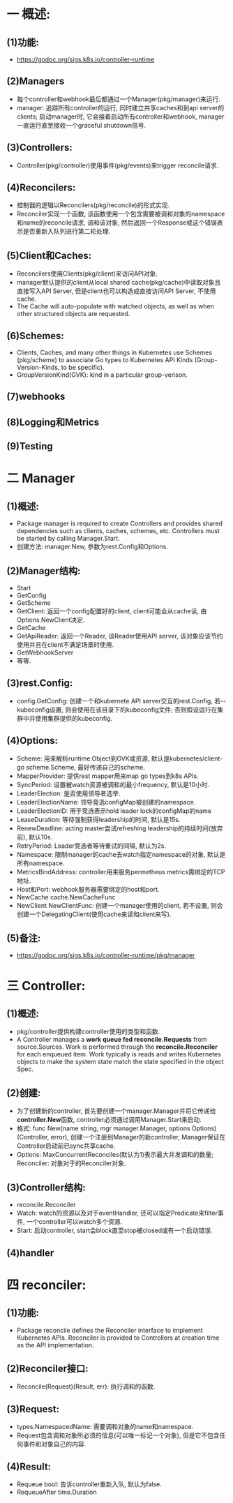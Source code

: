 # 一 概述:
## (1)功能:
- https://godoc.org/sigs.k8s.io/controller-runtime

## (2)Managers
- 每个controller和webhook最后都通过一个Manager(pkg/manager)来运行.
- manager: 追踪所有controller的运行, 同时建立共享caches和到api server的clients; 启动manager时, 它会接着启动所有controller和webhook, manager一直运行直至接收一个graceful shutdown信号.

## (3)Controllers:
- Controller(pkg/controller)使用事件(pkg/events)来trigger reconcile请求.

## (4)Reconcilers:
- 控制器的逻辑以Reconcilers(pkg/reconcile)的形式实现.
- Reconciler实现一个函数, 该函数使用一个包含需要被调和对象的namespace和name的reconcile请求, 调和该对象, 然后返回一个Response或这个错误表示是否重新入队列进行第二轮处理.

## (5)Client和Caches:
- Reconcilers使用Clients(pkg/client)来访问API对象.
- manager默认提供的client从local shared cache(pkg/cache)中读取对象且直接写入API Server, 但是client也可以构造成直接访问API Server, 不使用cache.
- The Cache will auto-populate with watched objects, as well as when other structured objects are requested.

## (6)Schemes:
- Clients, Caches, and many other things in Kubernetes use Schemes (pkg/scheme) to associate Go types to Kubernetes API Kinds (Group-Version-Kinds, to be specific).
- GroupVersionKind(GVK): kind in a particular group-verison.

## (7)webhooks

## (8)Logging和Metrics

## (9)Testing

# 二 Manager
## (1)概述:
- Package manager is required to create Controllers and provides shared dependencies such as clients, caches, schemes, etc. Controllers must be started by calling Manager.Start.
- 创建方法: manager.New, 参数为rest.Config和Options.

## (2)Manager结构:
- Start
- GetConfig
- GetScheme
- GetClient: 返回一个config配置好的client, client可能会从cache读, 由Options.NewClient决定.
- GetCache
- GetApiReader: 返回一个Reader, 该Reader使用API server, 该对象应该节约使用并且在client不满足场景时使用.
- GetWebhookServer
- 等等.

## (3)rest.Config:
- config.GetConfig: 创建一个和kubernete API server交互的rest.Config, 若--kubeconfig设置, 则会使用在该目录下的kubeconfig文件; 否则假设运行在集群中并使用集群提供的kubeconfig.

## (4)Options:
- Scheme: 用来解析runtime.Object到GVK或资源, 默认是kubernetes/client-go scheme.Scheme, 最好传递自己的scheme.
- MapperProvider: 提供rest mapper用来map go types到k8s APIs.
- SyncPeriod: 设置被watch资源被调和的最小frequency, 默认是10小时.
- LeaderElection: 是否使用领导者选举.
- LeaderElectionName: 领导竞选configMap被创建的namespace.
- LeaderElectionID: 用于竞选表示hold leader lock的configMap的name
- LeaseDuration: 等待强制获得leadership的时间, 默认是15s.
- RenewDeadline: acting master尝试refreshing leadership的持续时间(放弃前), 默认10s.
- RetryPeriod: Leader竞选者等待重试的间隔, 默认为2s.
- Namespace: 限制manager的cache去watch指定namespace的对象, 默认是所有namespace.
- MetricsBindAddress: controller用来服务permetheus metrics需绑定的TCP地址.
- Host和Port: webhook服务器需要绑定的host和port.
- NewCache cache.NewCacheFunc
- NewClient NewClientFunc: 创建一个manager使用的client, 若不设置, 则会创建一个DelegatingClient(使用cache来读和client来写).

## (5)备注:
- https://godoc.org/sigs.k8s.io/controller-runtime/pkg/manager

# 三 Controller:
## (1)概述:
- pkg/controller提供构建controller使用的类型和函数.
- A Controller manages a **work queue fed reconcile.Requests** from source.Sources. Work is performed through the **reconcile.Reconciler** for each enqueued item. Work typically is reads and writes Kubernetes objects to make the system state match the state specified in the object Spec.

## (2)创建:
- 为了创建新的controller, 首先要创建一个manager.Manager并将它传递给**controller.New**函数, controller必须通过调用Manager.Start来启动.
- 格式: func New(name string, mgr manager.Manager, options Options)(Controller, error), 创建一个注册到Manager的新controller, Manager保证在Controller启动前已sync共享cache.
- Options: MaxConcurrentReconciles(默认为1)表示最大并发调和的数量; Reconciler: 对象对于的Reconciler对象.

## (3)Controller结构:
- reconcile.Reconciler
- Watch: watch的资源以及对于eventHandler, 还可以指定Predicate来filter事件, 一个controller可以watch多个资源.
- Start: 启动controller, start会block直至stop被closed或有一个启动错误.

## (4)handler

# 四 reconciler:
## (1)功能:
- Package reconcile defines the Reconciler interface to implement Kubernetes APIs. Reconciler is provided to Controllers at creation time as the API implementation.

## (2)Reconciler接口:
- Reconcile(Request)(Result, err): 执行调和的函数.

## (3)Request:
- types.NamespacedName: 需要调和对象的name和namespace.
- Request包含调和对象所必须的信息(可以唯一标记一个对象), 但是它不包含任何事件和对象自己的内容.

## (4)Result:
- Requeue bool: 告诉controller重新入队, 默认为false.
- RequeueAfter time.Duration

